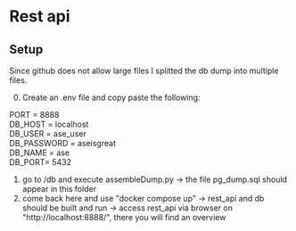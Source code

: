 # Rest api

## Setup
Since github does not allow large files I splitted the db dump into multiple files.

0. Create an .env file and copy paste the following:

PORT = 8888  
DB_HOST = localhost  
DB_USER = ase_user  
DB_PASSWORD = aseisgreat  
DB_NAME = ase  
DB_PORT= 5432  

1. go to /db and execute assembleDump.py
    -> the file pg_dump.sql should appear in this folder
2. come back here and use "docker compose up"
    -> rest_api and db should be built and run
    -> access rest_api via browser on "http://localhost:8888/", there you will find an overview
